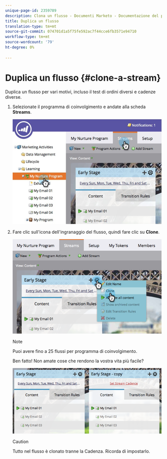 ```yaml
---
unique-page-id: 2359789
description: Clona un flusso - Documenti Marketo - Documentazione del prodotto
title: Duplica un flusso
translation-type: tm+mt
source-git-commit: 074701d1a5f75fe592ac7f44cce6fb3571e94710
workflow-type: tm+mt
source-wordcount: '79'
ht-degree: 0%

---
```



# Duplica un flusso {#clone-a-stream}

Duplica un flusso per vari motivi, incluso il test di ordini diversi e cadenze diverse.

1. Selezionate il programma di coinvolgimento e andate alla scheda **Streams**.

   ![](assets/cloneasteam.jpg)

1. Fare clic sull&#39;icona dell&#39;ingranaggio del flusso, quindi fare clic su **Clone**.

   ![](assets/image2014-9-15-17-3a0-3a23.png)

   >[!NOTE]
   >
   >Puoi avere fino a 25 flussi per programma di coinvolgimento.

   Ben fatto! Non amate cose che rendono la vostra vita più facile?

   ![](assets/image2014-9-15-17-3a1-3a20.png)

   >[!CAUTION]
   >
   >Tutto nel flusso è clonato tranne la Cadenza. Ricorda di impostarlo.
